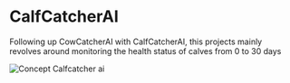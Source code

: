 # CalfCatcherAI
Following up CowCatcherAI with CalfCatcherAI, this projects mainly revolves around monitoring the health status of calves from 0 to 30 days

![Concept Calfcatcher ai](https://github.com/user-attachments/assets/0936f121-7155-45e1-bd41-72c6da981b03)
